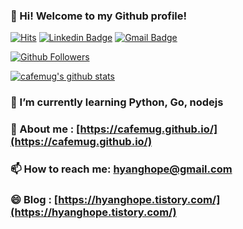 ### 👋 Hi! Welcome to my Github profile!

[![Hits](https://hits.seeyoufarm.com/api/count/incr/badge.svg?url=https%3A%2F%2Fgithub.com%2Fcafemug)](https://github.com/cafemug)
[![Linkedin Badge](https://img.shields.io/badge/-LinkedIn-blue?style=flat-square&logo=Linkedin&logoColor=white&link=https://www.linkedin.com/in/gabin-jeon/)](https://www.linkedin.com/in/gabin-jeon/)
[![Gmail Badge](https://img.shields.io/badge/-Gmail-d14836?style=flat-square&logo=Gmail&logoColor=white&link=mailto:hyanghope@gmail.com)](mailto:hyanghope@gmail.com)

[![Github Followers](https://img.shields.io/github/followers/cafemug?color=06d6a0&label=Github%20Followers&style=for-the-badge)](https://github.com/cafemug?tab=followers)

[![cafemug's github stats](https://github-readme-stats.vercel.app/api?username=cafemug&show_icons=true&hide_border=true)](https://github.com/cafemug)


### 🌱 I’m currently learning Python, Go, nodejs
### 💬 About me : [https://cafemug.github.io/](https://cafemug.github.io/)
### 📫 How to reach me: hyanghope@gmail.com
### 😄 Blog : [https://hyanghope.tistory.com/](https://hyanghope.tistory.com/)
<!--
**Cafemug/Cafemug** is a ✨ _special_ ✨ repository because its `README.md` (this file) appears on your GitHub profile.

Here are some ideas to get you started:

- 🔭 I’m currently working on ...

- 👯 I’m looking to collaborate on ...
- 🤔 I’m looking for help with ...

- 😄 Pronouns: ...
- ⚡ Fun fact: ...
-->
